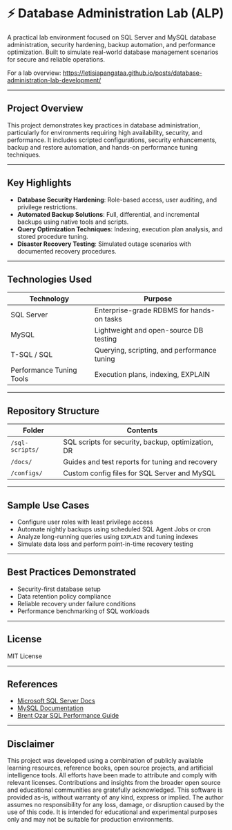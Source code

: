 ﻿# ⚡ Database Administration Lab (ALP)

A practical lab environment focused on SQL Server and MySQL database administration, security hardening, backup automation, and performance optimization. Built to simulate real-world database management scenarios for secure and reliable operations.

For a lab overview: https://letisiapangataa.github.io/posts/database-administration-lab-development/

---

## Project Overview

This project demonstrates key practices in database administration, particularly for environments requiring high availability, security, and performance. It includes scripted configurations, security enhancements, backup and restore automation, and hands-on performance tuning techniques.

---

## Key Highlights

- **Database Security Hardening**: Role-based access, user auditing, and privilege restrictions.
- **Automated Backup Solutions**: Full, differential, and incremental backups using native tools and scripts.
- **Query Optimization Techniques**: Indexing, execution plan analysis, and stored procedure tuning.
- **Disaster Recovery Testing**: Simulated outage scenarios with documented recovery procedures.

---

## Technologies Used

| Technology     | Purpose                                  |
|----------------|-------------------------------------------|
| SQL Server      | Enterprise-grade RDBMS for hands-on tasks |
| MySQL           | Lightweight and open-source DB testing    |
| T-SQL / SQL     | Querying, scripting, and performance tuning|
| Performance Tuning Tools | Execution plans, indexing, EXPLAIN |

---

## Repository Structure

| Folder         | Contents                                              |
|----------------|-------------------------------------------------------|
| `/sql-scripts/`| SQL scripts for security, backup, optimization, DR    |
| `/docs/`       | Guides and test reports for tuning and recovery       |
| `/configs/`    | Custom config files for SQL Server and MySQL          |

---

## Sample Use Cases

- Configure user roles with least privilege access  
- Automate nightly backups using scheduled SQL Agent Jobs or cron  
- Analyze long-running queries using `EXPLAIN` and tuning indexes  
- Simulate data loss and perform point-in-time recovery testing  

---

## Best Practices Demonstrated

- Security-first database setup  
- Data retention policy compliance  
- Reliable recovery under failure conditions  
- Performance benchmarking of SQL workloads  

---

## License

MIT License

---

## References

- [Microsoft SQL Server Docs](https://learn.microsoft.com/sql/)
- [MySQL Documentation](https://dev.mysql.com/doc/)
- [Brent Ozar SQL Performance Guide](https://www.brentozar.com/)

---

## Disclaimer

This project was developed using a combination of publicly available learning resources, reference books, open source projects, and artificial intelligence tools. All efforts have been made to attribute and comply with relevant licenses. Contributions and insights from the broader open source and educational communities are gratefully acknowledged. This software is provided as-is, without warranty of any kind, express or implied. The author assumes no responsibility for any loss, damage, or disruption caused by the use of this code. It is intended for educational and experimental purposes only and may not be suitable for production environments.






